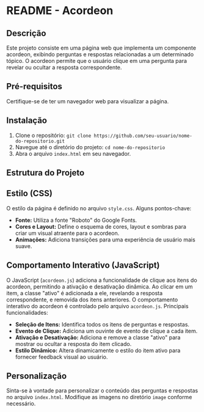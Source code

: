 # README - Acordeon

## Descrição
Este projeto consiste em uma página web que implementa um componente acordeon, exibindo perguntas e respostas relacionadas a um determinado tópico. O acordeon permite que o usuário clique em uma pergunta para revelar ou ocultar a resposta correspondente.

## Pré-requisitos
Certifique-se de ter um navegador web para visualizar a página.

## Instalação
1. Clone o repositório: `git clone https://github.com/seu-usuario/nome-do-repositorio.git`
2. Navegue até o diretório do projeto: `cd nome-do-repositorio`
3. Abra o arquivo `index.html` em seu navegador.

## Estrutura do Projeto

## Estilo (CSS)
O estilo da página é definido no arquivo `style.css`. Alguns pontos-chave:

- **Fonte:** Utiliza a fonte "Roboto" do Google Fonts.
- **Cores e Layout:** Define o esquema de cores, layout e sombras para criar um visual atraente para o acordeon.
- **Animações:** Adiciona transições para uma experiência de usuário mais suave.

## Comportamento Interativo (JavaScript)
O JavaScript (`acordeon.js`) adiciona a funcionalidade de clique aos itens do acordeon, permitindo a ativação e desativação dinâmica. Ao clicar em um item, a classe "ativo" é adicionada a ele, revelando a resposta correspondente, e removida dos itens anteriores.
O comportamento interativo do acordeon é controlado pelo arquivo `acordeon.js`. Principais funcionalidades:

- **Seleção de Itens:** Identifica todos os itens de perguntas e respostas.
- **Evento de Clique:** Adiciona um ouvinte de evento de clique a cada item.
- **Ativação e Desativação:** Adiciona e remove a classe "ativo" para mostrar ou ocultar a resposta do item clicado.
- **Estilo Dinâmico:** Altera dinamicamente o estilo do item ativo para fornecer feedback visual ao usuário.

## Personalização
Sinta-se à vontade para personalizar o conteúdo das perguntas e respostas no arquivo `index.html`. Modifique as imagens no diretório `image` conforme necessário.

